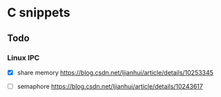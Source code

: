 # C snippets

## Todo

### Linux IPC

- [x] share memory  <https://blog.csdn.net/ljianhui/article/details/10253345>

- [ ] semaphore  <https://blog.csdn.net/ljianhui/article/details/10243617>  
